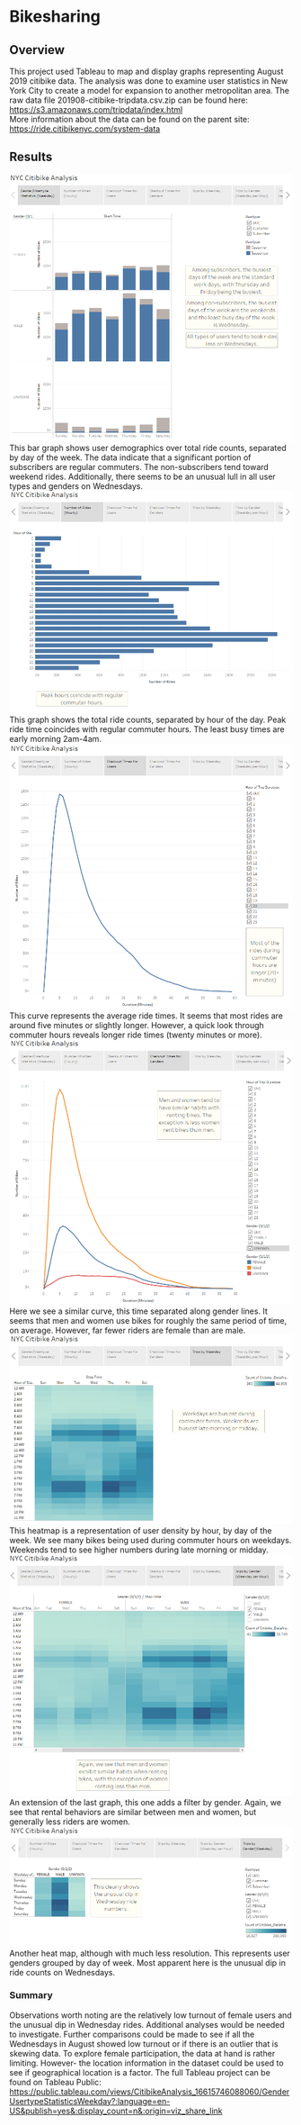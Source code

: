 # Bikesharing
## Overview
This project used Tableau to map and display graphs representing August 2019 citibike data. The analysis was done to examine user statistics in 
New York City to create a model for expansion to another metropolitan area. The raw data file 201908-citibike-tripdata.csv.zip can be found here:<br/>
https://s3.amazonaws.com/tripdata/index.html<br/>
More information about the data can be found on the parent site:<br/>
https://ride.citibikenyc.com/system-data<br/>
## Results
![photoSummary1](resources/photoSummary1.png)
This bar graph shows user demographics over total ride counts, separated by day of the week. The data indicate that a significant portion of 
subscribers are regular commuters. The non-subscribers tend toward weekend rides. Additionally, there seems to be an unusual lull in all user types 
and genders on Wednesdays.<br/>
![photoSummary2](resources/photoSummary2.png)
This graph shows the total ride counts, separated by hour of the day. Peak ride time coincides with regular commuter hours. The least busy times are 
early morning 2am-4am.<br/>
![photoSummary3](resources/photoSummary3.png)
This curve represents the average ride times. It seems that most rides are around five minutes or slightly longer. However, a quick look through 
commuter hours reveals longer ride times (twenty minutes or more).<br/>
![photoSummary4](resources/photoSummary4.png)
Here we see a similar curve, this time separated along gender lines. It seems that men and women use bikes for roughly the same period of time, on 
average. However, far fewer riders are female than are male.<br/>
![photoSummary5](resources/photoSummary5.png)
This heatmap is a representation of user density by hour, by day of the week. We see many bikes being used during commuter hours on weekdays. 
Weekends tend to see higher numbers during late morning or midday.<br/> 
![photoSummary6](resources/photoSummary6.png)
An extension of the last graph, this one adds a filter by gender. Again, we see that rental behaviors are similar between men and women, but 
generally less riders are women.<br/>
![photoSummary7](resources/photoSummary7.png)
Another heat map, although with much less resolution. This represents user genders grouped by day of week. Most apparent here is the unusual dip in 
ride counts on Wednesdays.<br/>
### Summary
Observations worth noting are the relatively low turnout of female users and the unusual dip in Wednesday rides. Additional analyses would be needed 
to investigate. Further comparisons could be made to see if all the Wednesdays in August showed low turnout or if there is an outlier that is 
skewing data. To explore female participation, the data at hand is rather limiting. However- the location information in the dataset could be used to 
see if geographical location is a factor. 
The full Tableau project can be found on Tableau Public:<br/>
https://public.tableau.com/views/CitibikeAnalysis_16615746088060/GenderUsertypeStatisticsWeekday?:language=en-US&publish=yes&:display_count=n&:origin=viz_share_link
